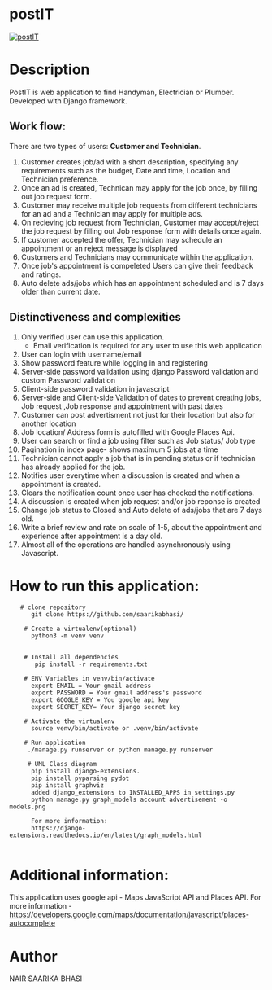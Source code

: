 # postIT


[![postIT](https://img.youtube.com/vi/joHAiOwrOzw/0.jpg)](https://www.youtube.com/watch?v=joHAiOwrOzw)

# Description

PostIT is web application to find Handyman, Electrician or Plumber. Developed with Django framework. 


## Work flow: 
There are two types of users: **Customer and Technician**. 

1. Customer creates job/ad with a short description, specifying any requirements such as the budget, Date and time, Location and Technician preference. 
2. Once an ad is created, Technican may apply for the job once, by filling out job request form.
3. Customer may receive multiple job requests from different technicians for an ad and a Technician may apply for multiple ads. 
3. On recieving job request from Technician, Customer may accept/reject the job request by  filling out Job response form with details once again.
4. If customer accepted the offer, Technician may schedule an appointment or an reject message is displayed
5. Customers and Technicians may communicate within the application.
6. Once job's appointment is compeleted Users can give their feedback and ratings.
7. Auto delete ads/jobs which has an appointment scheduled and is 7 days older than current date.


## Distinctiveness and complexities
1. Only verified user can use this application. 
    * Email verification is required for any user to use this web application
2. User can login with username/email
3. Show password feature while logging in and registering
4. Server-side password validation using django Password validation and custom Password validation
5. Client-side password validation in javascript
13. Server-side and Client-side Validation of dates to prevent creating jobs, Job request ,Job response and appointment with past dates 
14. Customer can post advertisment not just for their location but also for another location
13. Job location/ Address form is autofilled with  Google Places Api.
6. User can search or find a job using filter such as Job status/ Job type
7. Pagination in index page- shows maximum 5 jobs at a time
7. Technician cannot apply a job that is in pending status or if technician has  already applied for the job. 
8. Notifies user everytime when a discussion is created and when a appointment is created. 
9. Clears the notification count once user has checked the notifications. 
10. A discussion is created when job request and/or job reponse is created 
11. Change job status to Closed and Auto delete of ads/jobs that are 7 days old.
12. Write a brief review and rate on scale of 1-5, about the appointment and experience after appointment is a day old.
13. Almost all of the operations are handled asynchronously using Javascript. 


  
   
 
   
# How to run this application:
```
   # clone repository
      git clone https://github.com/saarikabhasi/
      
    # Create a virtualenv(optional)
      python3 -m venv venv  
     
      
    # Install all dependencies
       pip install -r requirements.txt
       
    # ENV Variables in venv/bin/activate
      export EMAIL = Your gmail address
      export PASSWORD = Your gmail address's password
      export GOOGLE_KEY = You google api key
      export SECRET_KEY= Your django secret key 
      
    # Activate the virtualenv
      source venv/bin/activate or .venv/bin/activate
    
    # Run application
     ./manage.py runserver or python manage.py runserver
     
     # UML Class diagram
      pip install django-extensions.
      pip install pyparsing pydot
      pip install graphviz 
      added django_extensions to INSTALLED_APPS in settings.py
      python manage.py graph_models account advertisement -o models.png
      
      For more information:
      https://django-extensions.readthedocs.io/en/latest/graph_models.html
     
```

  


# Additional information:
This application uses google api - Maps JavaScript API and Places API.
For more information - https://developers.google.com/maps/documentation/javascript/places-autocomplete
  

# Author
NAIR SAARIKA BHASI
         
   
      



      
         
     
 







